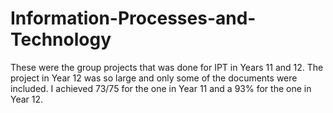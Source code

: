 # Information-Processes-and-Technology
These were the group projects that was done for IPT in Years 11 and 12. The project in Year 12 was so large and only some of the documents were included. I achieved 73/75 for the one in Year 11 and a 93% for the one in Year 12.
